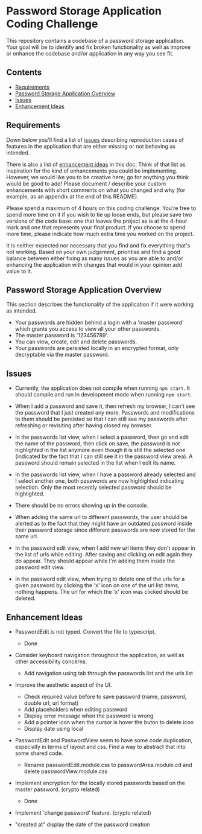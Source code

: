 # Password Storage Application Coding Challenge

This repository contains a codebase of a password storage application. Your goal will be to identify and fix broken functionality as well as improve or enhance the codebase and/or application in any way you see fit.

## Contents
- [Requirements](#requirements)
- [Password Storage Application Overview](#password-storage-application-overview)
- [Issues](#issues)
- [Enhancement Ideas](#enhancement-ideas)

## Requirements

Down below you'll find a list of [issues](#issues) describing reproduction cases of features in the application that are either missing or not behaving as intended.

There is also a list of [enhancement ideas](#enhancement-ideas) in this doc. Think of that list as inspiration for the kind of enhancements you could be implementing. However, we would like you to be creative here; go for anything you think would be good to add! Please document / describe your custom enhancements with short comments on what you changed and why (for example, as an appendix at the end of this README).

Please spend a maximum of 4 hours on this coding challenge. You’re free to spend more time on it if you wish to tie up loose ends, but please save two versions of the code base: one that leaves the project as is at the 4-hour mark and one that represents your final product. If you choose to spend more time, please indicate how much extra time you worked on the project.

It is neither expected nor necessary that you find and fix everything that's not working. Based on your own judgement, prioritise and find a good balance between either fixing as many issues as you are able to and/or enhancing the application with changes that would in your opinion add value to it.

## Password Storage Application Overview

This section describes the functionality of the application if it were working as intended.

- Your passwords are hidden behind a login with a 'master password' which grants you access to view all your other passwords.
- The master password is '123456789'.
- You can view, create, edit and delete passwords.
- Your passwords are persisted locally in an encrypted format, only decryptable via the master password.

## Issues

- Currently, the application does not compile when running `npm start`. It should compile and run in development mode when running `npm start`.

- When I add a password and save it, then refresh my browser, I can't see the password that I just created any more. Passwords and modifications to them should be persisted so that I can still see my passwords after refreshing or revisiting after having closed my browser.

- In the passwords list view, when I select a password, then go and edit the name of the password, then click on save, the password is not highlighted in the list anymore even though it is still the selected one (indicated by the fact that I can still see it in the password view area). A password should remain selected in the list when I edit its name.

- In the passwords list view, when I have a password already selected and I select another one, both passwords are now highlighted indicating selection. Only the most recently selected password should be highlighted.

- There should be no errors showing up in the console.

- When adding the same url to different passwords, the user should be alerted as to the fact that they might have an outdated password inside their password storage since different passwords are now stored for the same url.

- In the password edit view, when I add new url items they don't appear in the list of urls while editing. After saving and clicking on edit again they do appear. They should appear while I'm adding them inside the password edit view.

- In the password edit view, when trying to delete one of the urls for a given password by clicking the 'x' icon on one of the url list items, nothing happens. The url for which the 'x' icon was clicked should be deleted.

## Enhancement Ideas

- PasswordEdit is not typed. Convert the file to typescript.
  - Done
- Consider keyboard navigation throughout the application, as well as other accessibility concerns.
  - Add navigation using tab through the passwords list and the urls list
- Improve the aesthetic aspect of the UI.
  - Check required value before to save password (name, password, double url, url format)
  - Add placeholders when editing password
  - Display error message when the password is wrong
  - Add a pointer icon when the cursor is hover the buton to delete icon
  - Display date using local
- PasswordEdit and PasswordView seem to have some code duplication, especially in terms of layout and css. Find a way to abstract that into some shared code.
  - Rename passwordEdit.module.css to passwordArea.module.cd and delete passwordView.module.css
- Implement encryption for the locally stored passwords based on the master password. (crypto related)
  - Done
- Implement 'change password' feature. (crypto related)

- "created at" display the date of the password creation
